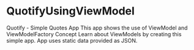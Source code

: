 # QuotifyUsingViewModel
Quotify - Simple Quotes App This app shows the use of ViewModel and ViewModelFactory Concept Learn about ViewModels by creating this simple app. App uses static data provided as JSON.
